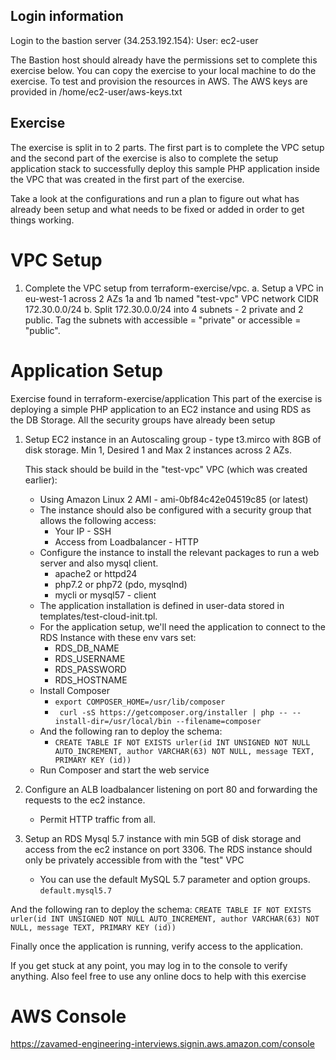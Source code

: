 ## Login information
Login to the bastion server (34.253.192.154):
User: ec2-user

The Bastion host should already have the permissions set to complete this exercise below.
You can copy the exercise to your local machine to do the exercise.
To test and provision the resources in AWS. The AWS keys are provided in /home/ec2-user/aws-keys.txt

## Exercise
The exercise is split in to 2 parts. The first part is to complete the VPC setup and the second part of the exercise is also to complete the setup application stack to successfully deploy this sample PHP application inside the VPC that was created in the first part of the exercise.

Take a look at the configurations and run a plan to figure out what has already been setup and what needs to be fixed or added in order to get things working.

# VPC Setup
1. Complete the VPC setup from terraform-exercise/vpc.
   a. Setup a VPC in eu-west-1 across 2 AZs 1a and 1b named "test-vpc"
      VPC network CIDR 172.30.0.0/24
   b. Split 172.30.0.0/24 into 4 subnets - 2 private and 2 public.
      Tag the subnets with accessible = "private" or accessible = "public".

# Application Setup
Exercise found in terraform-exercise/application
This part of the exercise is deploying a simple PHP application to an EC2 instance and using RDS as the DB Storage.
All the security groups have already been setup

1. Setup EC2 instance in an Autoscaling group - type t3.mirco with 8GB of disk storage.
   Min 1, Desired 1 and Max 2 instances across 2 AZs.

   This stack should be build in the "test-vpc" VPC (which was created earlier):
   - Using Amazon Linux 2 AMI - ami-0bf84c42e04519c85 (or latest)
   - The instance should also be configured with a security group that allows the following access:
	 - Your IP - SSH
	 - Access from Loadbalancer - HTTP
   - Configure the instance to install the relevant packages to run a web server and also mysql client.
     - apache2 or httpd24
     - php7.2 or php72 (pdo, mysqlnd)
     - mycli or mysql57 - client
   - The application installation is defined in user-data stored in templates/test-cloud-init.tpl.
   - For the application setup, we'll need the application to connect to the RDS Instance with these env vars set:
     - RDS_DB_NAME
     - RDS_USERNAME
     - RDS_PASSWORD
     - RDS_HOSTNAME
   - Install Composer
     - ```export COMPOSER_HOME=/usr/lib/composer```
     - ``` curl -sS https://getcomposer.org/installer | php -- --install-dir=/usr/local/bin --filename=composer```
   - And the following ran to deploy the schema:
     - ```CREATE TABLE IF NOT EXISTS urler(id INT UNSIGNED NOT NULL AUTO_INCREMENT, author VARCHAR(63) NOT NULL, message TEXT, PRIMARY KEY (id))```
   - Run Composer and start the web service
2. Configure an ALB loadbalancer listening on port 80 and forwarding the requests to the ec2 instance.
   - Permit HTTP traffic from all.
3.  Setup an RDS Mysql 5.7 instance with min 5GB of disk storage and access from the ec2 instance on port 3306.
    The RDS instance should only be privately accessible from with the "test" VPC
	- You can use the default MySQL 5.7 parameter and option groups.
	  `default.mysql5.7`

And the following ran to deploy the schema:
```CREATE TABLE IF NOT EXISTS urler(id INT UNSIGNED NOT NULL AUTO_INCREMENT, author VARCHAR(63) NOT NULL, message TEXT, PRIMARY KEY (id))```

Finally once the application is running, verify access to the application.

If you get stuck at any point, you may log in to the console to verify anything.
Also feel free to use any online docs to help with this exercise

# AWS Console
https://zavamed-engineering-interviews.signin.aws.amazon.com/console
